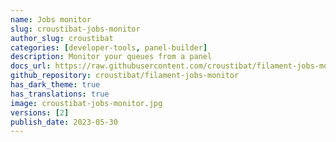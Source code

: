```yaml
---
name: Jobs monitor
slug: croustibat-jobs-monitor
author_slug: croustibat
categories: [developer-tools, panel-builder]
description: Monitor your queues from a panel
docs_url: https://raw.githubusercontent.com/croustibat/filament-jobs-monitor/main/README.md
github_repository: croustibat/filament-jobs-monitor
has_dark_theme: true
has_translations: true
image: croustibat-jobs-monitor.jpg
versions: [2]
publish_date: 2023-05-30
---
```

